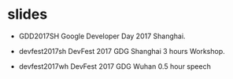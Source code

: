 # slides

- GDD2017SH
Google Developer Day 2017 Shanghai.

- devfest2017sh
DevFest 2017 GDG Shanghai 3 hours Workshop.

- devfest2017wh
DevFest 2017 GDG Wuhan 0.5 hour speech

